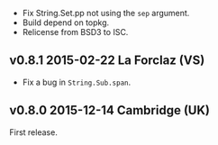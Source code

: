 

- Fix String.Set.pp not using the `sep` argument.
- Build depend on topkg.
- Relicense from BSD3 to ISC.


v0.8.1 2015-02-22 La Forclaz (VS)
---------------------------------

- Fix a bug in `String.Sub.span`.

v0.8.0 2015-12-14 Cambridge (UK)
--------------------------------

First release.

